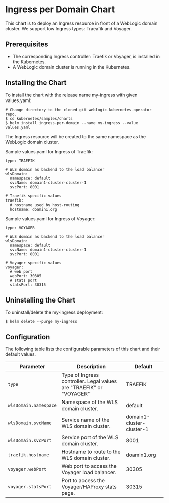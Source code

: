 # Ingress per Domain Chart
This chart is to deploy an Ingress resource in front of a WebLogic domain cluster. We support tow Ingress types: Traeafik and Voyager.

## Prerequisites
- The corresponding Ingress controller: Traefik or Voyager, is installed in the Kubernetes.
- A WebLogic domain cluster is running in the Kubernetes.

## Installing the Chart

To install the chart with the release name my-ingress with given values.yaml:
```
# Change directory to the cloned git weblogic-kubernetes-operator repo.
$ cd kubernetes/samples/charts
$ helm install ingress-per-domain --name my-ingress --value values.yaml
```
The Ingress resource will be created to the same namespace as the WebLogic domain cluster.

Sample values.yaml for Ingress of Traefik:
```
type: TRAEFIK 

# WLS domain as backend to the load balancer
wlsDomain:
  namespace: default
  svcName: domain1-cluster-cluster-1
  svcPort: 8001

# Traefik specific values
traefik:
  # hostname used by host-routing
  hostname: doamin1.org
```

Sample values.yaml for Ingress of Voyager:
```
type: VOYAGER 

# WLS domain as backend to the load balancer
wlsDomain:
  namespace: default
  svcName: domain1-cluster-cluster-1
  svcPort: 8001

# Voyager specific values
voyager:
  # web port
  webPort: 30305
  # stats port
  statsPort: 30315
```
## Uninstalling the Chart
To uninstall/delete the my-ingress deployment:
```
$ helm delete --purge my-ingress
```
## Configuration
The following table lists the configurable parameters of this chart and their default values.

| Parameter                              | Description                                                                                                                  | Default                                           |
| -------------------------------------- | ---------------------------------------------------------------------------------------------------------------------------- | ------------------------------------------------- |
| `type`                     | Type of Ingress controller. Legal values are "TRAEFIK" or "VOYAGER"                                                                                             | TRAEFIK |
| `wlsDomain.namespace`                     | Namespace of the WLS domain cluster.                                                                                            | default |
| `wlsDomain.svcName`                     | Service name of the WLS domain cluster.                                                                                            | domain1-cluster-cluster-1 |
| `wlsDomain.svcPort`                     | Service port of the WLS domain cluster.                                                                                            | 8001 |
| `traefik.hostname`                     | Hostname to route to the WLS domain cluster.                                                                                            | doamin1.org |
| `voyager.webPort`                     | Web port to access the Voyager load balancer.                                                                                         | 30305 |
| `voyager.statsPort`                     | Port to access the Voyager/HAProxy stats page.                                                                                            | 30315 |
